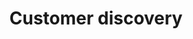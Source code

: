 ---
title: Customer discovery
description: "A customer-centric, scientific process that puts evidence behind an assumed product-market fit."
icon: 
layout: listing
---